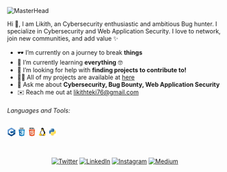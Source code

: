 <!DOCTYPE html>
<html lang="en">
<body>
    <div>
        <img src="https://c4.wallpaperflare.com/wallpaper/371/264/21/itzmauuuroo-hackers-anonymous-hd-wallpaper-preview.jpg" alt="MasterHead" style="width: 100%; height: 200px;">
        <p>    
            Hi 👋, I am Likith, an Cybersecurity enthusiastic and ambitious Bug hunter. I specialize in Cybersecurity and Web Application Security. I love to network, join new communities, and add value ✨
        </p>
        <div>
            <ul>
                <li>🕶️ I’m currently on a journey to break <strong>things</strong></li>
                <li>🤖 I’m currently learning <strong>everything</strong> 🤓</li>
                <li>🤝 I’m looking for help with <strong>finding projects to contribute to!</strong></li>
                <li>👨‍💻 All of my projects are available at <a href="https://github.com/likithteki/" target="_blank" rel="noopener noreferrer">here</a></li>
                <li>💬 Ask me about <strong>Cybersecurity, Bug Bounty, Web Application Security</strong></li>
                <li>✉️ Reach me out at <a href="mailto:likithteki76@gmail.com">likithteki76@gmail.com</a></li>
            </ul>
        </div>
        <h6 align="left">Languages and Tools:</h6>
        <p align="left"> 
            <a href="https://www.w3schools.com/cpp/" target="_blank" rel="noopener noreferrer"> <img src="https://raw.githubusercontent.com/devicons/devicon/master/icons/cplusplus/cplusplus-original.svg" alt="C++" width="20" height="20"/></a>
            <a href="https://www.w3schools.com/css/" target="_blank" rel="noopener noreferrer"> <img src="https://raw.githubusercontent.com/devicons/devicon/master/icons/css3/css3-original-wordmark.svg" alt="CSS3" width="20" height="20"/></a> 
            <a href="https://www.w3.org/html/" target="_blank" rel="noopener noreferrer"> <img src="https://raw.githubusercontent.com/devicons/devicon/master/icons/html5/html5-original-wordmark.svg" alt="HTML5" width="20" height="20"/></a> 
            <a href="https://www.linux.org/" target="_blank" rel="noopener noreferrer"> <img src="https://raw.githubusercontent.com/devicons/devicon/master/icons/linux/linux-original.svg" alt="Linux" width="20" height="20"/></a> 
            <a href="https://www.python.org" target="_blank" rel="noopener noreferrer"> <img src="https://raw.githubusercontent.com/devicons/devicon/master/icons/python/python-original.svg" alt="Python" width="20" height="20"/></a>
        </p>
        <br>
        <p align="center" class="social-icons">
            <a href="https://twitter.com/likith_teki" target="_blank" rel="noopener noreferrer"><img align="center" src="https://raw.githubusercontent.com/rahuldkjain/github-profile-readme-generator/master/src/images/icons/Social/twitter.svg" alt="Twitter" height="20" width="40" /></a>
            <a href="https://linkedin.com/in/likithteki" target="_blank" rel="noopener noreferrer"><img align="center" src="https://raw.githubusercontent.com/rahuldkjain/github-profile-readme-generator/master/src/images/icons/Social/linked-in-alt.svg" alt="LinkedIn" height="20" width="40" /></a>
            <a href="https://instagram.com/likith.teki" target="_blank" rel="noopener noreferrer"><img align="center" src="https://raw.githubusercontent.com/rahuldkjain/github-profile-readme-generator/master/src/images/icons/Social/instagram.svg" alt="Instagram" height="20" width="40" /></a>
            <a href="https://medium.com/@likithteki76" target="_blank" rel="noopener noreferrer"><img align="center" src="https://raw.githubusercontent.com/rahuldkjain/github-profile-readme-generator/master/src/images/icons/Social/medium.svg" alt="Medium" height="20" width="40" /></a>
        </p>
    </div>
</body>
</html>
